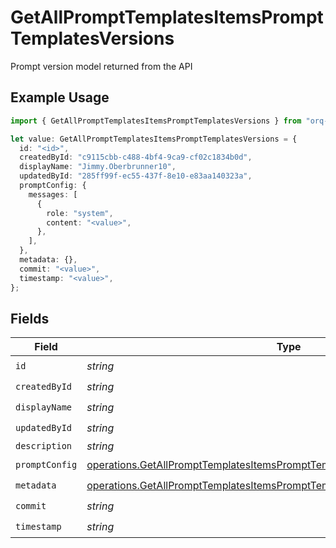 # GetAllPromptTemplatesItemsPromptTemplatesVersions

Prompt version model returned from the API

## Example Usage

```typescript
import { GetAllPromptTemplatesItemsPromptTemplatesVersions } from "orq-poc-typescript-multi-env-version/models/operations";

let value: GetAllPromptTemplatesItemsPromptTemplatesVersions = {
  id: "<id>",
  createdById: "c9115cbb-c488-4bf4-9ca9-cf02c1834b0d",
  displayName: "Jimmy.Oberbrunner10",
  updatedById: "285ff99f-ec55-437f-8e10-e83aa140323a",
  promptConfig: {
    messages: [
      {
        role: "system",
        content: "<value>",
      },
    ],
  },
  metadata: {},
  commit: "<value>",
  timestamp: "<value>",
};
```

## Fields

| Field                                                                                                                                                                      | Type                                                                                                                                                                       | Required                                                                                                                                                                   | Description                                                                                                                                                                |
| -------------------------------------------------------------------------------------------------------------------------------------------------------------------------- | -------------------------------------------------------------------------------------------------------------------------------------------------------------------------- | -------------------------------------------------------------------------------------------------------------------------------------------------------------------------- | -------------------------------------------------------------------------------------------------------------------------------------------------------------------------- |
| `id`                                                                                                                                                                       | *string*                                                                                                                                                                   | :heavy_check_mark:                                                                                                                                                         | N/A                                                                                                                                                                        |
| `createdById`                                                                                                                                                              | *string*                                                                                                                                                                   | :heavy_check_mark:                                                                                                                                                         | N/A                                                                                                                                                                        |
| `displayName`                                                                                                                                                              | *string*                                                                                                                                                                   | :heavy_check_mark:                                                                                                                                                         | N/A                                                                                                                                                                        |
| `updatedById`                                                                                                                                                              | *string*                                                                                                                                                                   | :heavy_check_mark:                                                                                                                                                         | N/A                                                                                                                                                                        |
| `description`                                                                                                                                                              | *string*                                                                                                                                                                   | :heavy_minus_sign:                                                                                                                                                         | N/A                                                                                                                                                                        |
| `promptConfig`                                                                                                                                                             | [operations.GetAllPromptTemplatesItemsPromptTemplatesResponse200PromptConfig](../../models/operations/getallprompttemplatesitemsprompttemplatesresponse200promptconfig.md) | :heavy_check_mark:                                                                                                                                                         | N/A                                                                                                                                                                        |
| `metadata`                                                                                                                                                                 | [operations.GetAllPromptTemplatesItemsPromptTemplatesResponse200Metadata](../../models/operations/getallprompttemplatesitemsprompttemplatesresponse200metadata.md)         | :heavy_check_mark:                                                                                                                                                         | N/A                                                                                                                                                                        |
| `commit`                                                                                                                                                                   | *string*                                                                                                                                                                   | :heavy_check_mark:                                                                                                                                                         | N/A                                                                                                                                                                        |
| `timestamp`                                                                                                                                                                | *string*                                                                                                                                                                   | :heavy_check_mark:                                                                                                                                                         | N/A                                                                                                                                                                        |